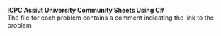 **ICPC Assiut University Community Sheets Using C#** <br>
The file for each problem contains a comment indicating the link to the problem

